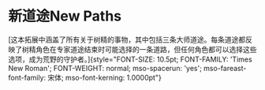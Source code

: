 # 新道途New Paths

[这本拓展中涵盖了所有关于树精的事物，其中包括三条大师道途。每条道途都反映了树精角色在专家道途结束时可能选择的一条道路，但任何角色都可以选择这些选项，成为荒野的守护者。]{style="FONT-SIZE: 10.5pt; FONT-FAMILY: 'Times New Roman'; FONT-WEIGHT: normal; mso-spacerun: 'yes'; mso-fareast-font-family: 宋体; mso-font-kerning: 1.0000pt"}
